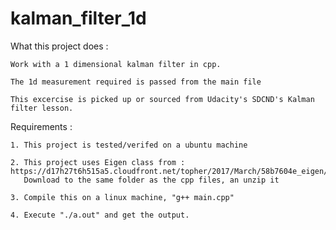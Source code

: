 # kalman_filter_1d

What this project does :

    Work with a 1 dimensional kalman filter in cpp.

    The 1d measurement required is passed from the main file
    
    This excercise is picked up or sourced from Udacity's SDCND's Kalman filter lesson.

Requirements :
    
    1. This project is tested/verifed on a ubuntu machine
    
    2. This project uses Eigen class from : https://d17h27t6h515a5.cloudfront.net/topher/2017/March/58b7604e_eigen/eigen.zip
       Download to the same folder as the cpp files, an unzip it
       
    3. Compile this on a linux machine, "g++ main.cpp"
    
    4. Execute "./a.out" and get the output.

